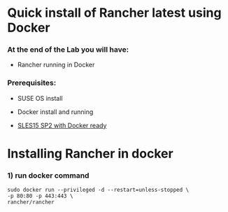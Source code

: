 # Quick install of Rancher latest using Docker

### At the end of the Lab you will have:
* Rancher running in Docker

### Prerequisites:

- SUSE OS install
- Docker install and running

- <a href="InstallSLESonx86.md">SLES15 SP2 with Docker ready</a>



# Installing Rancher in docker

### 1) run docker command
```
sudo docker run --privileged -d --restart=unless-stopped \
-p 80:80 -p 443:443 \
rancher/rancher
```
